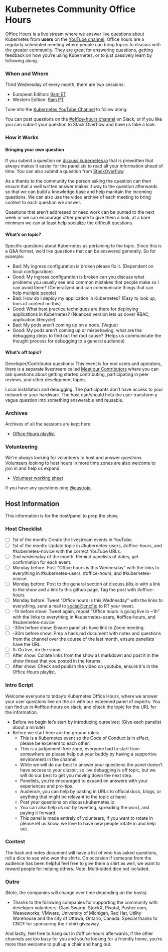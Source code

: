 # Kubernetes Community Office Hours

Office Hours is a live stream where we answer live questions about Kubernetes from **users** on the [YouTube channel](https://www.youtube.com/c/KubernetesCommunity/). Office hours are a regularly scheduled meeting where people can bring topics to discuss with the greater community. They are great for answering questions, getting feedback on how you’re using Kubernetes, or to just passively learn by following along. 

### When and Where

Third Wednesday of every month, there are two sessions: 

- European Edition: [9am ET](http://www.thetimezoneconverter.com/?t=09:00&tz=ET%20%28Eastern%20Time%29) 
- Western Edition: [9am PT](http://www.thetimezoneconverter.com/?t=12:00&tz=ET%20%28Eastern%20Time%29)

Tune into the [Kubernetes YouTube Channel](https://www.youtube.com/c/KubernetesCommunity/live) to follow along. 

You can post questions on the [#office-hours channel](https://kubernetes.slack.com/messages/office-hours) on Slack, or if you like you can submit your question to Stack Overflow and have us take a look.

### How it Works

#### Bringing your own question

If you submit a question on [discuss.kubernetes.io](https://discuss.kubernetes.io) that is prewritten that always makes it easier for the panelists to read all your information ahead of time. You can also submit a question from [StackOverflow](https://stackoverflow.com/questions/tagged/kubernetes).

As a thanks to the community the person asking the question can then ensure that a well written answer makes it way to the question afterwards so that we can build a knowledge base and help maintain the incoming questions. We can also use the video archive of each meeting to bring context to each question we answer. 

Questions that aren’t addressed or need work can be punted to the next week or we can encourage other people to give them a look, at a bare minimum we can at least help socialize the difficult questions. 

#### What’s on topic?

Specific questions about Kubernetes as pertaining to the topic. Since this is a Q&A format, we’d like questions that can be answered generally. So for example:

- Bad: My ingress configuration is broken please fix it. (Dependent on local configuration)
- Good: My ingress configuration is broken can you discuss what problems you usually see and common mistakes that people make so I can avoid them? (Generalized and can communicate things that can help multiple people) 
- Bad: How do I deploy my application in Kubernetes? (Easy to look up, tons of content on this) 
- Good: What best practice techniques are there for deploying applications in Kubernetes? (Nuanced version lets us cover RBAC, application lifecycle)  
- Bad: My pods aren’t coming up on a node. (Vague)
- Good: My pods aren’t coming up or misbehaving, what are the debugging steps to find out the root cause? (Helps us communicate the thought process for debugging to a general audience) 

#### What’s off topic?

Developer/Contributor questions: This event is for end users and operators, there is a separate livestream called [Meet our Contributors](/mentoring/meet-our-contributors.md) where you can ask questions about getting started contributing, participating in peer reviews, and other development topics.

Local installation and debugging: The participants don’t have access to your network or your hardware. The host can/should help the user transform a vague question into something answerable and reusable. 

### Archives

Archives of all the sessions are kept here:

- [Office Hours playlist](https://www.youtube.com/watch?v=D0Q7wwljN30&list=PL69nYSiGNLP3azFUvYJjGn45YbF6C-uIg)

### Volunteering

We're always looking for volunteers to host and answer questions. Volunteers looking to host hours in 
more time zones are also welcome to join in and help us expand. 

- [Volunteer working sheet](http://bit.ly/k8s-office-hours-volunteers)

If you have any questions ping [@castrojo](https://github.com/castrojo).

## Host Information

This information is for the host/panel to prep the show. 

### Host Checklist

- [ ] 1st of the month: Create the livestream events in YouTube.
- [ ] 1st of the month: Update topic in #kubernetes-users, #office-hours, and #kubernetes-novice with the correct YouTube URLs.
- [ ] 2nd wednesday of the month: Remind panelists of dates, get confirmation for each event. 
- [ ] Monday before: Post "Office hours is this Wednesday" with the links to everything in #kubernetes-users, #office-hours, and #kubernetes-novice.
- [ ] Monday before: Post to the general section of discuss.k8s.io with a link to the show and a link to this github page. Tag the post with #office-hours 
- [ ] Monday before: Tweet "Office hours is this Wednesday" with the links to everything, send a mail to social@cncf.io to RT your tweet. 
- [ ] -1h before show: Tweet again, repost "Office hours is going live in ~1h" with the links to everything in #kubernetes-users, #office-hours, and #kubernetes-novice
- [ ] -30m before show: Ensure panelists have link to Zoom meeting.
- [ ] -30m before show: Prep a hack.md document with notes and questions from the channel over the course of the last month, ensure panelists have the URL. 
- [ ] 0: Go live, do the show. 
- [ ] After show: Collate links from the show as markdown and post it in the show thread that you posted in the forums.
- [ ] After show: Check and publish the video on youtube, ensure it's in the Office Hours playlist.
  
### Intro Script

Welcome everyone to today’s Kubernetes Office Hours, where we answer your user questions live on the air with our esteemed panel of experts. You can find us in #office-hours on slack, and check the topic for the URL for the information. 

- Before we begin let’s start by introducing ourselves: (Give each panelist about a minute)
- Before we start here are the ground rules:
  - This is a Kubernetes event so the Code of Conduct is in effect, please be excellent to each other. 
  - This is a judgement-free zone, everyone had to start from somewhere so please help out your buddy by having a supportive environment in the channel.
  - While we will do our best to answer your questions the panel doesn’t have access to your cluster, so live debugging is off topic, but we will do our best to get you moving down the next step.
  - Panelists, you’re encouraged to expand on answers with your experiences and pro-tips.
  - Audience, you can help by pasting in URLs to official docs, blogs, or anything that might be relevant to the topic at hand. 
  - Post your questions on discuss.kubernetes.io
  - You can also help us out by tweeting, spreading the word, and paying it forward. 
  - This panel is made entirely of volunteers, if you want to rotate in please let us know, we love to have new people rotate in and help out. 

### Contest

The hack.md notes document will have a list of who has asked questions, roll a dice to see who won the shirts. On occasion if someone from the audience has been helpful feel free to give them a shirt as well, we want to reward people for helping others. Note: Multi-sided dice not included. 

### Outro

(Note, the companies will change over time depending on the hosts)

- Thanks to the following companies for supporting the community with developer volunteers: Giant Swarm, StockX, Pivotal, Pusher.com, Weaveworks, VMware, University of Michigan, Red Hat, Utility Warehouse and the city of Ottawa, Ontario, Canada. Special thanks to CNCF for sponsoring the t-shirt giveaway. 

And lastly, feel free to hang out in #office-hours afterwards, if the other channels are too busy for you and you’re looking for a friendly home, you’re more than welcome to pull up a chair and hang out. 